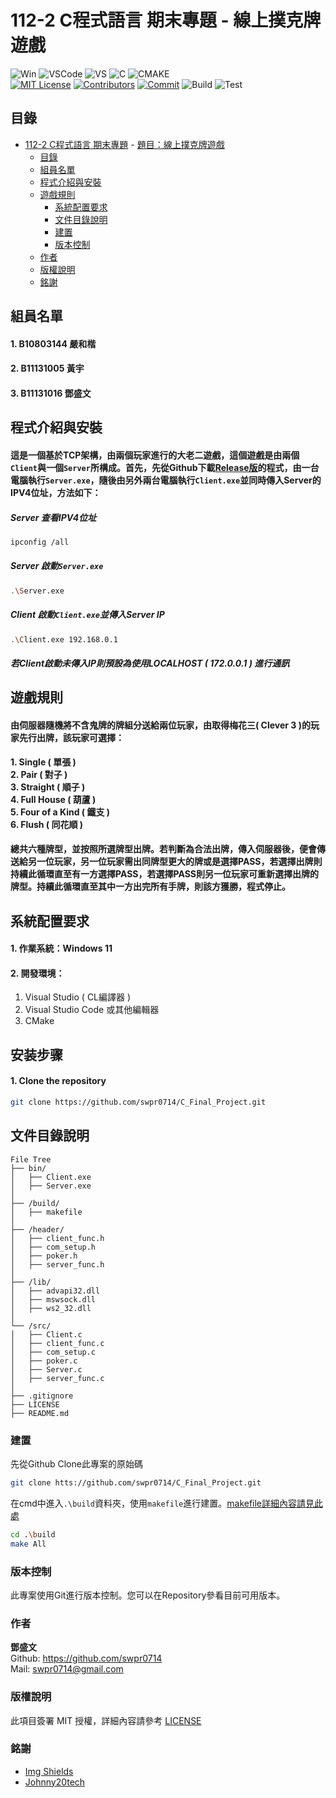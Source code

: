 # 112-2 C程式語言 期末專題 - 線上撲克牌遊戲
<!-- PROJECT SHIELDS -->

![Win][win11-shield]
![VSCode][vs-code]
![VS][vs-shield]
![C][c-shield]
![CMAKE][cmake-shield]  
[![MIT License][license-shield]][license-url]
[![Contributors][contributors-shield]][contributors-url]
[![Commit][commit-shield]][commit-url]
![Build][build-shield]
![Test][test-shield]
<!-- [![Stargazers][stars-shield]][stars-url]
[![Issues][issues-shield]][issues-url] -->

## 目錄

- [112-2 C程式語言 期末專題](#112-2-c程式語言-期末專題-1)
      - [題目：線上撲克牌遊戲](#題目線上撲克牌遊戲-1)
  - [目錄](#目錄)  
  - [組員名單](#組員名單)
  - [程式介紹與安裝](#程式介紹與安裝)
  - [遊戲規則](#遊戲規則)
    - [系統配置要求](#系統配置要求)
    - [文件目錄說明](#文件目錄說明)
    - [建置](#建置)
    - [版本控制](#版本控制)
  - [作者](#作者)
  - [版權說明](#版權說明)
  - [銘謝](#銘謝)

## 組員名單
#### 1. B10803144 嚴和楷
#### 2. B11131005 黃宇
#### 3. B11131016 鄧盛文
## 程式介紹與安裝
#### 這是一個基於TCP架構，由兩個玩家進行的大老二遊戲，這個遊戲是由兩個`Client`與一個`Server`所構成。首先，先從Github下載[Release版][Release]的程式，由一台電腦執行`Server.exe`，隨後由另外兩台電腦執行`Client.exe`並同時傳入Server的IPV4位址，方法如下：
##### Server 查看IPV4位址 
```bash
ipconfig /all
```
##### Server 啟動`Server.exe`
```bash
.\Server.exe
```
##### Client 啟動`Client.exe`並傳入Server IP 
```bash
.\Client.exe 192.168.0.1
```
##### 若Client啟動未傳入IP則預設為使用LOCALHOST ( 172.0.0.1 ) 進行通訊
## 遊戲規則
#### 由伺服器隨機將不含鬼牌的牌組分送給兩位玩家，由取得梅花三( Clever 3 )的玩家先行出牌，該玩家可選擇：
**1. Single ( 單張 )**  
**2. Pair ( 對子 )**  
**3. Straight ( 順子 )**  
**4. Full House ( 葫蘆 )**  
**5. Four of a Kind ( 鐵支 )**  
**6. Flush ( 同花順 )**  
#### 總共六種牌型，並按照所選牌型出牌。若判斷為合法出牌，傳入伺服器後，便會傳送給另一位玩家，另一位玩家需出同牌型更大的牌或是選擇PASS，若選擇出牌則持續此循環直至有一方選擇PASS，若選擇PASS則另一位玩家可重新選擇出牌的牌型。持續此循環直至其中一方出完所有手牌，則該方獲勝，程式停止。


## 系統配置要求

#### 1. 作業系統：Windows 11
#### 2. 開發環境：
  1. Visual Studio ( CL編譯器 )
  2. Visual Studio Code 或其他編輯器
  3. CMake

## **安装步骤**

#### 1. Clone the repository

```bash
git clone https://github.com/swpr0714/C_Final_Project.git
```

## 文件目錄說明
```
File Tree
├── bin/
│   ├── Client.exe
│   ├── Server.exe
│       
├── /build/
│   ├── makefile
│       
├── /header/
│   ├── client_func.h
│   ├── com_setup.h
│   ├── poker.h
│   ├── server_func.h
│       
├── /lib/
│   ├── advapi32.dll
│   ├── mswsock.dll
│   ├── ws2_32.dll
│
└── /src/
│   ├── Client.c
│   ├── client_func.c
│   ├── com_setup.c
│   ├── poker.c
│   ├── Server.c
│   ├── server_func.c
│
├── .gitignore
├── LICENSE
├── README.md   
```

### 建置
先從Github Clone此專案的原始碼
```Bash
git clone htts://github.com/swpr0714/C_Final_Project.git
```
在cmd中進入`.\build`資料夾，使用`makefile`進行建置。[makefile詳細內容請見此處][makefile-url]
```bash
cd .\build
make All
```

### 版本控制

此專案使用Git進行版本控制。您可以在Repository參看目前可用版本。

### 作者

**鄧盛文**  
Github: https://github.com/swpr0714  
Mail: swpr0714@gmail.com

### 版權說明

此項目簽署 MIT 授權，詳細內容請參考 [LICENSE](https://github.com/swpr0714/C_Final_Project/blob/main/LICENSE)

### 銘謝
- [Img Shields](https://shields.io)
- [Johnny20tech](https://github.com/johnny20tech)

<!-- links -->
[your-project-path]:shaojintian/Best_README_template
[contributors-shield]: https://img.shields.io/github/contributors/swpr0714/C_Final_Project.svg?style=flat-square
[contributors-url]: https://github.com/swpr0714/C_Final_Project/graphs/contributors
[forks-shield]: https://img.shields.io/github/forks/shaojintian/Best_README_template.svg?style=flat-square
[forks-url]: https://github.com/shaojintian/Best_README_template/network/members
[stars-shield]: https://img.shields.io/github/stars/shaojintian/Best_README_template.svg?style=flat-square
[stars-url]: https://github.com/shaojintian/Best_README_template/stargazers
[issues-shield]: https://img.shields.io/github/issues/shaojintian/Best_README_template.svg?style=flat-square
[issues-url]: https://img.shields.io/github/issues/shaojintian/Best_README_template.svg?style=flat-square
[commit-shield]: https://img.shields.io/github/commit-activity/m/swpr0714/C_Final_Project?style=flat-square
[commit-url]:https://github.com/swpr0714/C_Final_Project/commits
[build-shield]:https://img.shields.io/badge/build-passing-brightgreen?style=flat-square
[test-shield]: https://img.shields.io/badge/test-passing-brightgreen?style=flat-square

[license-shield]: https://img.shields.io/github/license/swpr0714/C_Final_Project?style=flat-square
[license-url]: https://github.com/swpr0714/C_Final_Project/blob/main/LICENSE
[vs-code]: https://img.shields.io/badge/Visual_Studio_Code-0078D4?style=flat-square&logo=visual%20studio%20code&logoColor=white
[vs-shield]:https://img.shields.io/badge/Visual_Studio-5C2D91?style=flat-square&logo=visual%20studio%20code&logoColor=white
[c-shield]:https://img.shields.io/badge/C-00599C?style=flat-square&logo=c&logoColor=white
[cmake-shield]:https://img.shields.io/badge/CMake-064F8C?style=flat-square&logo=cmake&logoColor=white
[win11-shield]:https://img.shields.io/badge/Windows_11-0078d4?style=flat-square&logo=windows-11&logoColor=white
[makefile-url]:https://github.com/swpr0714/C_Final_Project/blob/main/build/makefile
[Release]: https://github.com/swpr0714/C_Final_Project/releases/tag/Release
